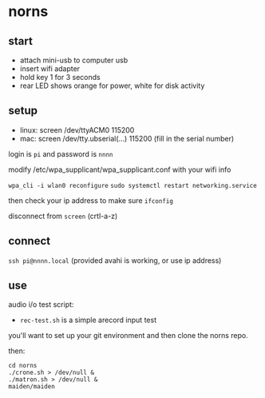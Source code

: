 # norns

## start

* attach mini-usb to computer usb
* insert wifi adapter
* hold key 1 for 3 seconds
* rear LED shows orange for power, white for disk activity

## setup

* linux: screen /dev/ttyACM0 115200
* mac: screen /dev/tty.ubserial(...) 115200 (fill in the serial number)

login is `pi` and password is `nnnn`

modify /etc/wpa_supplicant/wpa_supplicant.conf with your wifi info

`wpa_cli -i wlan0 reconfigure`
`sudo systemctl restart networking.service`

then check your ip address to make sure `ifconfig`

disconnect from `screen` (crtl-a-z) 

## connect

`ssh pi@nnnn.local` (provided avahi is working, or use ip address)


## use

audio i/o test script:

* `rec-test.sh` is a simple arecord input test

you'll want to set up your git environment and then clone the norns repo.  

then:

```
cd norns
./crone.sh > /dev/null &
./matron.sh > /dev/null &
maiden/maiden
```
